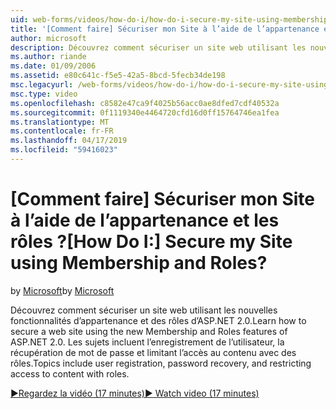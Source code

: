 ```yaml
---
uid: web-forms/videos/how-do-i/how-do-i-secure-my-site-using-membership-and-roles
title: '[Comment faire] Sécuriser mon Site à l’aide de l’appartenance et les rôles ? | Microsoft Docs'
author: microsoft
description: Découvrez comment sécuriser un site web utilisant les nouvelles fonctionnalités d’appartenance et des rôles d’ASP.NET 2.0. Rubriques incluent l’enregistrement de l’utilisateur, la récupération de mot de passe et restricti...
ms.author: riande
ms.date: 01/09/2006
ms.assetid: e80c641c-f5e5-42a5-8bcd-5fecb34de198
msc.legacyurl: /web-forms/videos/how-do-i/how-do-i-secure-my-site-using-membership-and-roles
msc.type: video
ms.openlocfilehash: c8582e47ca9f4025b56acc0ae8dfed7cdf40532a
ms.sourcegitcommit: 0f1119340e4464720cfd16d0ff15764746ea1fea
ms.translationtype: MT
ms.contentlocale: fr-FR
ms.lasthandoff: 04/17/2019
ms.locfileid: "59416023"
---
```

# <a name="how-do-i-secure-my-site-using-membership-and-roles"></a><span data-ttu-id="9fecf-105">[Comment faire] Sécuriser mon Site à l’aide de l’appartenance et les rôles ?</span><span class="sxs-lookup"><span data-stu-id="9fecf-105">[How Do I:] Secure my Site using Membership and Roles?</span></span>

<span data-ttu-id="9fecf-106">by [Microsoft](https://github.com/microsoft)</span><span class="sxs-lookup"><span data-stu-id="9fecf-106">by [Microsoft](https://github.com/microsoft)</span></span>

<span data-ttu-id="9fecf-107">Découvrez comment sécuriser un site web utilisant les nouvelles fonctionnalités d’appartenance et des rôles d’ASP.NET 2.0.</span><span class="sxs-lookup"><span data-stu-id="9fecf-107">Learn how to secure a web site using the new Membership and Roles features of ASP.NET 2.0.</span></span> <span data-ttu-id="9fecf-108">Les sujets incluent l’enregistrement de l’utilisateur, la récupération de mot de passe et limitant l’accès au contenu avec des rôles.</span><span class="sxs-lookup"><span data-stu-id="9fecf-108">Topics include user registration, password recovery, and restricting access to content with roles.</span></span>

[<span data-ttu-id="9fecf-109">&#9654;Regardez la vidéo (17 minutes)</span><span class="sxs-lookup"><span data-stu-id="9fecf-109">&#9654; Watch video (17 minutes)</span></span>](https://channel9.msdn.com/Blogs/ASP-NET-Site-Videos/how-do-i-secure-my-site-using-membership-and-roles)
